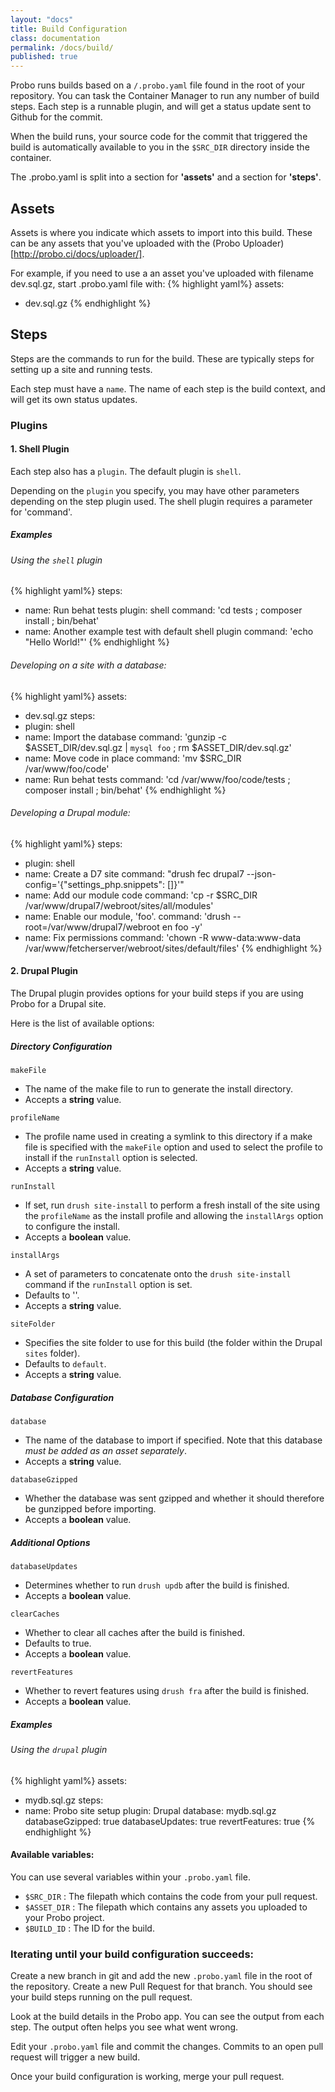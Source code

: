 ```yaml
---
layout: "docs"
title: Build Configuration
class: documentation
permalink: /docs/build/
published: true
---
```

Probo runs builds based on a `/.probo.yaml` file found in the root of your repository. You can task the Container Manager to run any number of build steps. Each step is a runnable plugin, and will get a status update sent to Github for the commit.

When the build runs, your source code for the commit that triggered the build is automatically available to you in the `$SRC_DIR` directory inside the container.

The .probo.yaml is split into a section for **'assets'** and a section for **'steps'**.

## Assets

Assets is where you indicate which assets to import into this build. These can be any assets that you've uploaded with the (Probo Uploader)[http://probo.ci/docs/uploader/].

For example, if you need to use a an asset you've uploaded with filename dev.sql.gz, start .probo.yaml file with:
{% highlight yaml%}
assets:
  - dev.sql.gz
{% endhighlight %}

## Steps

Steps are the commands to run for the build. These are typically steps for setting up a site and running tests. 

Each step must have a `name`. The name of each step is the build context, and will get its own status updates.

### Plugins

#### 1. Shell Plugin

Each step also has a `plugin`. The default plugin is `shell`.

Depending on the `plugin` you specify, you may have other parameters depending on the step plugin used. The shell plugin requires a parameter for 'command'.

##### Examples

###### Using the `shell` plugin

{% highlight yaml%}
steps:
  - name: Run behat tests
    plugin: shell
    command: 'cd tests ; composer install ; bin/behat'
  - name: Another example test with default shell plugin
    command: 'echo "Hello World!"'
{% endhighlight %}

###### Developing on a site with a database:

{% highlight yaml%}
assets:
  - dev.sql.gz
steps:
  - plugin: shell
  - name: Import the database
    command: 'gunzip -c $ASSET_DIR/dev.sql.gz | `mysql foo` ; rm $ASSET_DIR/dev.sql.gz'
  - name: Move code in place
    command: 'mv $SRC_DIR /var/www/foo/code'
  - name: Run behat tests
    command: 'cd /var/www/foo/code/tests ; composer install ; bin/behat'
{% endhighlight %}

###### Developing a Drupal module:

{% highlight yaml%}
steps:
  - plugin: shell
  - name: Create a D7 site
    command: "drush fec drupal7 --json-config='{\"settings_php.snippets\": []}'"
  - name: Add our module code
    command: 'cp -r $SRC_DIR /var/www/drupal7/webroot/sites/all/modules'
  - name: Enable our module, 'foo'.
    command: 'drush --root=/var/www/drupal7/webroot en foo -y'
  - name: Fix permissions
    command: 'chown -R www-data:www-data /var/www/fetcherserver/webroot/sites/default/files'
{% endhighlight %}

#### 2. Drupal Plugin

The Drupal plugin provides options for your build steps if you are using Probo for a Drupal site. 

Here is the list of available options:

##### Directory Configuration

`makeFile`
  - The name of the make file to run to generate the install directory.
  - Accepts a **string** value.

`profileName`
  - The profile name used in creating a symlink to this directory if a make file is specified with the `makeFile` option and used to select the profile to install if the `runInstall` option is selected.
  - Accepts a **string** value.

`runInstall`
  - If set, run `drush site-install` to perform a fresh install of the site using the `profileName` as the install profile and allowing the `installArgs` option to configure the install.
  - Accepts a **boolean** value.

`installArgs`
  - A set of parameters to concatenate onto the `drush site-install` command if the `runInstall` option is set.
  - Defaults to ''.
  - Accepts a **string** value.

`siteFolder` 
  - Specifies the site folder to use for this build (the folder within the Drupal `sites` folder).
  - Defaults to `default`.
  - Accepts a **string** value.

##### Database Configuration

`database`
  - The name of the database to import if specified. Note that this database *must be added as an asset separately*.
  - Accepts a **string** value.

`databaseGzipped`
  - Whether the database was sent gzipped and whether it should therefore be gunzipped before importing.
  - Accepts a **boolean** value.

##### Additional Options

`databaseUpdates`
  - Determines whether to run `drush updb` after the build is finished.
  - Accepts a **boolean** value.

`clearCaches`
  - Whether to clear all caches after the build is finished. 
  - Defaults to true.
  - Accepts a **boolean** value.

`revertFeatures`
  - Whether to revert features using `drush fra` after the build is finished.
  - Accepts a **boolean** value.

##### Examples

###### Using the `drupal` plugin

{% highlight yaml%}
assets:
  - mydb.sql.gz
steps:
  - name: Probo site setup
    plugin: Drupal
    database: mydb.sql.gz
    databaseGzipped: true
    databaseUpdates: true
    revertFeatures: true
{% endhighlight %}

#### Available variables:

You can use several variables within your `.probo.yaml` file.

- `$SRC_DIR` : The filepath which contains the code from your pull request.
- `$ASSET_DIR` : The filepath which contains any assets you uploaded to your Probo project.
- `$BUILD_ID` : The ID for the build.

### Iterating until your build configuration succeeds:

Create a new branch in git and add the new `.probo.yaml` file in the root of the repository. Create a new Pull Request for that branch. You should see your build steps running on the pull request.

Look at the build details in the Probo app. You can see the output from each step. The output often helps you see what went wrong.

Edit your `.probo.yaml` file and commit the changes. Commits to an open pull request will trigger a new build.

Once your build configuration is working, merge your pull request.
